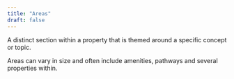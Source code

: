 ```yaml
---
title: "Areas"
draft: false
---
```


A distinct section within a property that is themed around a specific concept or topic.

Areas can vary in size and often include amenities, pathways and several properties within.